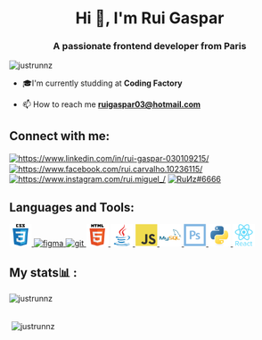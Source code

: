 <h1 align="center">Hi 👋, I'm Rui Gaspar</h1>
<h3 align="center">A passionate frontend developer from Paris</h3>

<p align="left"> <img src="https://komarev.com/ghpvc/?username=justrunnz&label=Profile%20views&color=0e75b6&style=flat" alt="justrunnz" /> </p>

- 🎓I'm currently studding at **Coding Factory**

- 📫 How to reach me **ruigaspar03@hotmail.com**

<h2 align="left">Connect with me:</h2>
<p align="left">
<a href="https://linkedin.com/in/https://www.linkedin.com/in/rui-gaspar-030109215/" target="blank"><img align="center" src="https://raw.githubusercontent.com/rahuldkjain/github-profile-readme-generator/master/src/images/icons/Social/linked-in-alt.svg" alt="https://www.linkedin.com/in/rui-gaspar-030109215/" height="30" width="40" /></a>
<a href="https://fb.com/https://www.facebook.com/rui.carvalho.10236115/" target="blank"><img align="center" src="https://raw.githubusercontent.com/rahuldkjain/github-profile-readme-generator/master/src/images/icons/Social/facebook.svg" alt="https://www.facebook.com/rui.carvalho.10236115/" height="30" width="40" /></a>
<a href="https://www.instagram.com/rui.miguel_/" target="blank"><img align="center" src="https://raw.githubusercontent.com/rahuldkjain/github-profile-readme-generator/master/src/images/icons/Social/instagram.svg" alt="https://www.instagram.com/rui.miguel_/" height="30" width="40" /></a>
<a href="https://discord.gg/RuИz#6666" target="blank"><img align="center" src="https://raw.githubusercontent.com/rahuldkjain/github-profile-readme-generator/master/src/images/icons/Social/discord.svg" alt="RuИz#6666" height="30" width="40" /></a>
</p>

<h2 align="left">Languages and Tools:</h2>
<p align="left"> <a href="https://www.w3schools.com/css/" target="_blank" rel="noreferrer"> <img src="https://raw.githubusercontent.com/devicons/devicon/master/icons/css3/css3-original-wordmark.svg" alt="css3" width="40" height="40"/> </a> <a href="https://www.figma.com/" target="_blank" rel="noreferrer"> <img src="https://www.vectorlogo.zone/logos/figma/figma-icon.svg" alt="figma" width="40" height="40"/> </a> <a href="https://git-scm.com/" target="_blank" rel="noreferrer"> <img src="https://www.vectorlogo.zone/logos/git-scm/git-scm-icon.svg" alt="git" width="40" height="40"/> </a> <a href="https://www.w3.org/html/" target="_blank" rel="noreferrer"> <img src="https://raw.githubusercontent.com/devicons/devicon/master/icons/html5/html5-original-wordmark.svg" alt="html5" width="40" height="40"/> </a> <a href="https://www.java.com" target="_blank" rel="noreferrer"> <img src="https://raw.githubusercontent.com/devicons/devicon/master/icons/java/java-original.svg" alt="java" width="40" height="40"/> </a> <a href="https://developer.mozilla.org/en-US/docs/Web/JavaScript" target="_blank" rel="noreferrer"> <img src="https://raw.githubusercontent.com/devicons/devicon/master/icons/javascript/javascript-original.svg" alt="javascript" width="40" height="40"/> </a> <a href="https://www.mysql.com/" target="_blank" rel="noreferrer"> <img src="https://raw.githubusercontent.com/devicons/devicon/master/icons/mysql/mysql-original-wordmark.svg" alt="mysql" width="40" height="40"/> </a> <a href="https://www.photoshop.com/en" target="_blank" rel="noreferrer"> <img src="https://raw.githubusercontent.com/devicons/devicon/master/icons/photoshop/photoshop-line.svg" alt="photoshop" width="40" height="40"/> </a> <a href="https://www.python.org" target="_blank" rel="noreferrer"> <img src="https://raw.githubusercontent.com/devicons/devicon/master/icons/python/python-original.svg" alt="python" width="40" height="40"/> </a> <a href="https://reactjs.org/" target="_blank" rel="noreferrer"> <img src="https://raw.githubusercontent.com/devicons/devicon/master/icons/react/react-original-wordmark.svg" alt="react" width="40" height="40"/> </a> </p>


<h2 align="left">My stats📊 :</h2>
<p><img align="left" src="https://github-readme-stats.vercel.app/api/top-langs?username=justrunnz&show_icons=true&locale=en&layout=compact" alt="justrunnz"/></p>
<br>
<br>
<p>&nbsp;<img align="center" src="https://github-readme-stats.vercel.app/api?username=justrunnz&show_icons=true&locale=en" alt="justrunnz" /></p>
